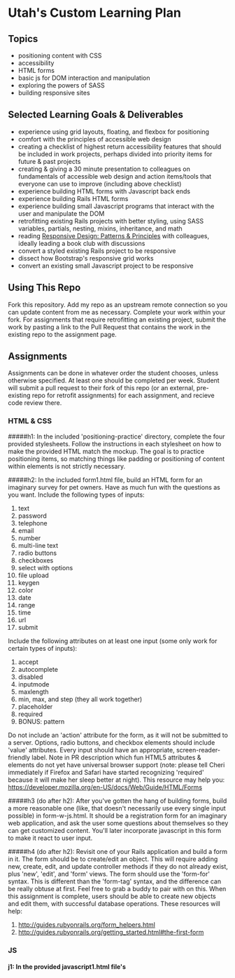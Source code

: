 # Utah's Custom Learning Plan

## Topics

- positioning content with CSS
- accessibility
- HTML forms
- basic js for DOM interaction and manipulation
- exploring the powers of SASS
- building responsive sites

## Selected Learning Goals & Deliverables

- experience using grid layouts, floating, and flexbox for positioning
- comfort with the principles of accessible web design
- creating a checklist of highest return accessibility features that should be included in work projects, perhaps divided into priority items for future & past projects
- creating & giving a 30 minute presentation to colleagues on fundamentals of accessible web design and action items/tools that everyone can use to improve (including above checklist)
- experience building HTML forms with Javascript back ends
- experience building Rails HTML forms
- experience building small Javascript programs that interact with the user and manipulate the DOM
- retrofitting existing Rails projects with better styling, using SASS variables, partials, nesting, mixins, inheritance, and math
- reading [Responsive Design: Patterns & Principles](http://abookapart.com/products/responsive-design-patterns-principles) with colleagues, ideally leading a book club with discussions
- convert a styled existing Rails project to be responsive
- dissect how Bootstrap's responsive grid works
- convert an existing small Javascript project to be responsive

## Using This Repo
Fork this repository. Add my repo as an upstream remote connection so you can update content from me as necessary. Complete your work within your fork. For assignments that require retrofitting an existing project, submit the work by pasting a link to the Pull Request that contains the work in the existing repo to the assignment page.

## Assignments
Assignments can be done in whatever order the student chooses, unless otherwise specified. At least one should be completed per week. Student will submit a pull request to their fork of this repo (or an external, pre-existing repo for retrofit assignments) for each assignment, and recieve code review there.

### HTML & CSS

#####h1:
In the included 'positioning-practice' directory, complete the four provided stylesheets. Follow the instructions in each stylesheet on how to make the provided HTML match the mockup. The goal is to practice positioning items, so matching things like padding or positioning of content within elements is not strictly necessary.

#####h2:
In the included form1.html file, build an HTML form for an imaginary survey for pet owners. Have as much fun with the questions as you want.
Include the following types of inputs:

  1. text
  2. password
  3. telephone
  4. email
  5. number
  6. multi-line text
  7. radio buttons
  8. checkboxes
  9. select with options
  10. file upload
  11. keygen
  12. color
  13. date
  14. range
  15. time
  16. url
  17. submit

Include the following attributes on at least one input (some only work for certain types of inputs):

  1. accept
  2. autocomplete
  3. disabled
  4. inputmode
  5. maxlength
  6. min, max, and step (they all work together)
  7. placeholder
  8. required
  9. BONUS: pattern

Do not include an 'action' attribute for the form, as it will not be submitted to a server. Options, radio buttons, and checkbox elements should include 'value' attributes. Every input should have an appropriate, screen-reader-friendly label. Note in PR description which fun HTML5 attributes & elements do not yet have universal browser support (note: please tell Cheri immediately if Firefox and Safari have started recognizing 'required' because it will make her sleep better at night). This resource may help you: https://developer.mozilla.org/en-US/docs/Web/Guide/HTML/Forms

#####h3 (do after h2):
After you've gotten the hang of building forms, build a more reasonable one (like, that doesn't necessarily use every single input possible) in form-w-js.html. It should be a registration form for an imaginary web application, and ask the user some questions about themselves so they can get customized content. You'll later incorporate javascript in this form to make it react to user input.

#####h4 (do after h2):
Revisit one of your Rails application and build a form in it. The form should be to create/edit an object. This will require adding new, create, edit, and update controller methods if they do not already exist, plus 'new', 'edit', and 'form' views. The form should use the 'form-for' syntax. This is different than the 'form-tag' syntax, and the difference can be really obtuse at first. Feel free to grab a buddy to pair with on this. When this assignment is complete, users should be able to create new objects and edit them, with successful database operations. These resources will help:

  1. http://guides.rubyonrails.org/form_helpers.html
  2. http://guides.rubyonrails.org/getting_started.html#the-first-form

### JS

#### j1: In the provided javascript1.html file's <script> tag, write javascript that:
  1. finds all elements on the page with a class of 'cta' and assigns them to a variable
  2. loops through that variable and adds the class 'pink' to every element
  3. loops through that variable again and adds the class 'red' to every other element

  When adding/removing classes, I recommend using the ['classList' property](https://developer.mozilla.org/en-US/docs/Web/API/Element/classList).

#### j2:

#### j3:

#### j4:

### SASS

#### s1:

#### s2:

### Accessibility

#### a1:
Create a checklist of highest return accessibility features that should be included in work projects, perhaps divided into priority items for future & past projects.

#### a2 (do after a1):
Build curriculum for a 30 minute presentation to colleagues on fundamentals of accessible web design and action items/tools that everyone can use to improve (including above checklist).

#### a3 (do after a1 & a2):
Give the presentation on fundamentals of accessible web design. This could be to coworkers as a "lunch and learn", at a meetup event, or just to friends. If it goes well, consider submitting it as a talk proposal to a conference!

#### a4 (do after a1):
Use your checklist on a work project! This isn't really an assignment, because you should be getting paid for it as real work, but I want you to get "credit" for using the cool tool you built.

### Responsive Design

#### r1:
In the provided bootstrap-responsiveness-analysis.md file, explain how Boostrap's responsive grid works. Include details about how users trigger it and how it is implemented. This will require a study of the [Bootstrap source code](https://github.com/twbs/bootstrap). Include code samples and screenshots as necessary. This should be at least 500 words long.

#### r2:

#### r3: